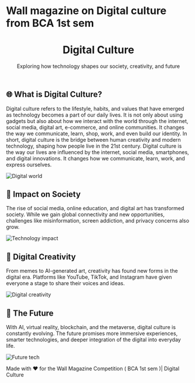 # Wall magazine on Digital culture from BCA 1st sem
<!DOCTYPE html><html lang="en">
<head>
  <meta charset="UTF-8" />
<body>
  <header>
    <h1>Digital Culture</h1>
    <p>Exploring how technology shapes our society, creativity, and future</p>
  </header>  <section>
    <h2>🌐 What is Digital Culture?</h2>
    <p>
     Digital culture refers to the lifestyle, habits, and values that have emerged as technology becomes a part of our daily lives. It is not only about using gadgets but also about how we interact with the world through the internet, social media, digital art, e-commerce, and online communities. It changes the way we communicate, learn, shop, work, and even build our identity. In short, digital culture is the bridge between human creativity and modern technology, shaping how people live in the 21st century. Digital culture is the way our lives are influenced by the internet, social media, smartphones,
      and digital innovations. It changes how we communicate, learn, work, and express ourselves.
    </p>
    <img src="https://images.unsplash.com/photo-1518770660439-4636190af475" alt="Digital world" />
  </section>  <section>
    <h2>📱 Impact on Society</h2>
    <p>
      The rise of social media, online education, and digital art has transformed society. While we gain
      global connectivity and new opportunities, challenges like misinformation, screen addiction, and privacy
      concerns also grow.
    </p>
    <img src="https://images.unsplash.com/photo-1498050108023-c5249f4df085" alt="Technology impact" />
  </section>  <section>
    <h2>🎨 Digital Creativity</h2>
    <p>
      From memes to AI-generated art, creativity has found new forms in the digital era. Platforms like YouTube,
      TikTok, and Instagram have given everyone a stage to share their voices and ideas.
    </p>
    <img src="https://images.unsplash.com/photo-1504384308090-c894fdcc538d" alt="Digital creativity" />
  </section>  <section>
    <h2>🚀 The Future</h2>
    <p>
      With AI, virtual reality, blockchain, and the metaverse, digital culture is constantly evolving.
      The future promises more immersive experiences, smarter technologies, and deeper integration of the
      digital into everyday life.
    </p>
    <img src="https://images.unsplash.com/photo-1677442136019-21780ecad995" alt="Future tech" />
  </section>  <footer>
    <p>Made with ❤️ for the Wall Magazine Competition ( BCA 1st sem )| Digital Culture</p>
  </footer>
</body>
</html>
